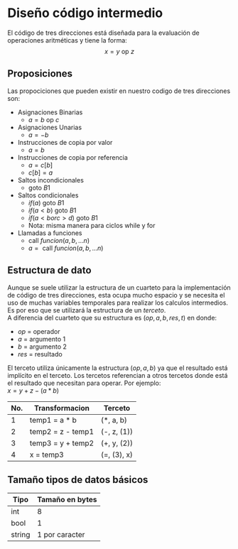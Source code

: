 # Diseño código intermedio

El código de tres direcciones está diseñada para la evaluación de operaciones aritméticas y tiene la forma: 
$$
x = y \text{ op } z
$$

## Proposiciones
Las propociciones que pueden existir en nuestro codigo de tres direcciones son:
  * Asignaciones Binarias
    * $a = b \text{ op } c$
  * Asignaciones Unarias
    * $a = -b$
  * Instrucciones de copia por valor
    * $a=b$
  * Instrucciones de copia por referencia
    * $a = c[b]$
    * $c[b] = a$
  * Saltos incondicionales
    * $\text{ goto } B1$
  * Saltos condicionales
    * $if(a) \text{ goto } B1$
    * $if(a<b)  \text{ goto } B1$
    * $if(a<b or c>d)  \text{ goto } B1$
    * Nota: misma manera para ciclos while y for
  * Llamadas a funciones
    * $\text{ call } funcion(a, b, ...n)$
    * $a = \text{ call } funcion(a, b, ...n)$


## Estructura de dato
Aunque se suele utilizar la estructura de un cuarteto para la implementación de código de tres direcciones, esta ocupa mucho espacio y se necesita el uso de muchas variables temporales para realizar los calculos intermedios. Es por eso que se utilizará la estructura de un *terceto*. 
<br>
A diferencia del cuarteto que su estructura es $(op, a, b, res, t)$ en donde:
* $op$ = operador
* $a$ = argumento 1
* $b$ = argumento 2
* $res$ = resultado

El terceto utiliza únicamente la estructura $(op, a, b)$ ya que el resultado está implícito en el terceto. Los tercetos referencian a otros tercetos donde está el resultado que necesitan para operar. Por ejemplo:
<br>
$x = y + z - (a * b)$

|No.|Transformacion   |Terceto    |
|---|-----------------|-----------|
| 1 |temp1 = a * b    |(*, a, b)  |
| 2 |temp2 = z - temp1|(-, z, (1))|
| 3 |temp3 = y + temp2|(+, y, (2))|
| 4 |x = temp3        |(=, (3), x)|    



## Tamaño tipos de datos básicos
|Tipo  |Tamaño en bytes|
|------|-------------- |
|int   |8              |
|bool  |1              |
|string|1 por caracter |



 